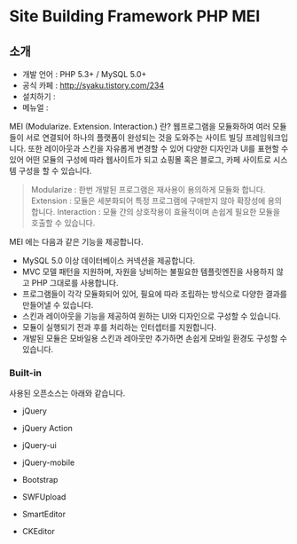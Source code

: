 Site Building Framework PHP MEI
=======

## 소개

* 개발 언어 : PHP 5.3+ / MySQL 5.0+
* 공식 카페 : http://syaku.tistory.com/234
* 설치하기 : 
* 메뉴얼 : 

MEI (Modularize. Extension. Interaction.) 란? 웹프로그램을 모듈화하여 여러 모듈들이 서로 연결되어 하나의 플랫폼이 완성되는 것을 도와주는 사이트 빌딩 프레임워크입니다. 또한 레이아웃과 스킨을 자유롭게 변경할 수 있어 다양한 디자인과 UI를 표현할 수 있어 어떤 모듈의 구성에 따라 웹사이트가 되고 쇼핑몰 혹은 블로그, 카페 사이트로 시스템 구성을 할 수 있습니다.


>Modularize : 한번 개발된 프로그램은 재사용이 용의하게 모듈화 합니다.
>Extension : 모듈은 세분화되어 특정 프로그램에 구애받지 않아 확장성에 용의합니다.
>Interaction : 모듈 간의 상호작용이 효율적이며 손쉽게 필요한 모듈을 호출할 수 있습니다.


MEI 에는 다음과 같은 기능을 제공합니다.

* MySQL 5.0 이상 데이터베이스 커넥션을 제공합니다.
* MVC 모델 패턴을 지원하며, 자원을 낭비하는 불필요한 템플릿엔진을 사용하지 않고 PHP 그대로를 사용합니다.
* 프로그램들이 각각 모듈화되어 있어, 필요에 따라 조립하는 방식으로 다양한 결과를 만들어낼 수 있습니다.
* 스킨과 레이아웃을 기능을 제공하여 원하는 UI와 디자인으로 구성할 수 있습니다.
* 모듈이 실행되기 전과 후를 처리하는 인터셉터를 지원합니다.
* 개발된 모듈은 모바일용 스킨과 레아웃만 추가하면 손쉽게 모바일 환경도 구성할 수 있습니다.


### Built-in

사용된 오픈소스는 아래와 같습니다.

* jQuery

* jQuery Action

* jQuery-ui
* jQuery-mobile
* Bootstrap

* SWFUpload
* SmartEditor
* CKEditor

